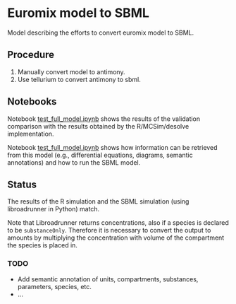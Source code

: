 # Euromix model to SBML

Model describing the efforts to convert euromix model to SBML.

## Procedure

1. Manually convert model to antimony.
2. Use tellurium to convert antimony to sbml.

## Notebooks

Notebook [test_full_model.ipynb](notebooks/text_full_model.ipynb) shows the results of the validation comparison with the results obtained by the R/MCSim/desolve implementation.

Notebook [test_full_model.ipynb](notebooks/getting_sbml_model_info.ipynb) shows how information can be retrieved from this model (e.g., differential equations, diagrams, semantic annotations) and how to run the SBML model.

## Status

The results of the R simulation and the SBML simulation (using libroadrunner in Python) match.

Note that Libroadrunner returns concentrations, also if a species is declared to be `substanceOnly`. Therefore it is necessary to convert the output to amounts by multiplying the concentration with volume of the compartment the species is placed in.

### TODO

* Add semantic annotation of units, compartments, substances, parameters, species, etc.
* ...
